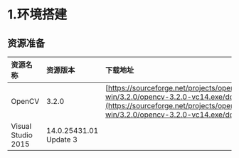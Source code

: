 # 1.环境搭建

## 资源准备

| 资源名称 | 资源版本 | 下载地址 |
| :--- | :--- | :--- |
| OpenCV | 3.2.0 | [https://sourceforge.net/projects/opencvlibrary/files/opencv-win/3.2.0/opencv-3.2.0-vc14.exe/download](https://sourceforge.net/projects/opencvlibrary/files/opencv-win/3.2.0/opencv-3.2.0-vc14.exe/download) |
| Visual Studio 2015 | 14.0.25431.01 Update 3 |  |



